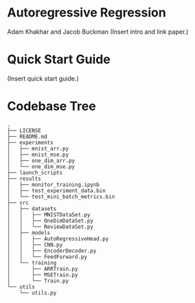 # Autoregressive Regression
Adam Khakhar and Jacob Buckman
(Insert intro and link paper.)

# Quick Start Guide
(Insert quick start guide.)

# Codebase Tree
```
.
├── LICENSE
├── README.md
├── experiments
│   ├── mnist_arr.py
│   ├── mnist_mse.py
│   ├── one_dim_arr.py
│   └── one_dim_mse.py
├── launch_scripts
├── results
│   ├── monitor_training.ipynb
│   ├── test_experiment_data.bin
│   └── test_mini_batch_metrics.bin
├── src
│   ├── datasets
│   │   ├── MNISTDataSet.py
│   │   ├── OneDimDataSet.py
│   │   └── ReviewDataSet.py
│   ├── models
│   │   ├── AutoRegressiveHead.py
│   │   ├── CNN.py
│   │   ├── EncoderDecoder.py
│   │   └── FeedForward.py
│   └── training
│       ├── ARRTrain.py
│       ├── MSETrain.py
│       └── Train.py
└── utils
    └── utils.py
```
